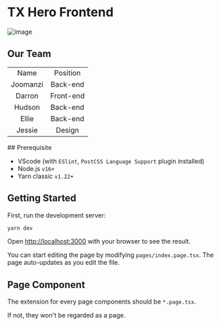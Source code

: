 # TX Hero Frontend
![image](https://github.com/b52-unofficial/TXhero-frontend/assets/77462765/8a431980-1390-43f3-a9a7-6322618bce62)

## Our Team
<table>
 <tr>
  <td align='center'>Name</td>
  <td align='center'>Position</td>
 </tr>
 
 <tr>
  <td align='center'>Joomanzi</td>
  <td align='center'>Back-end</td>
 </tr>   
 
 <tr>
  <td align='center'>Darron</td>
  <td align='center'>Front-end</td>
 </tr>

  <tr>
  <td align='center'>Hudson</td>
  <td align='center'>Back-end</td>
 </tr>
 
  <tr>
  <td align='center'>Ellie</td>
  <td align='center'>Back-end</td>
 </tr>

   <tr>
  <td align='center'>Jessie</td>
  <td align='center'>Design</td>
 </tr>
</table>
## Prerequisite

- VScode (with `ESlint`, `PostCSS Language Support` plugin installed)
- Node.js `v16+`
- Yarn classic `v1.22+`

## Getting Started

First, run the development server:

```bash
yarn dev
```

Open [http://localhost:3000](http://localhost:3000) with your browser to see the result.

You can start editing the page by modifying `pages/index.page.tsx`. The page auto-updates as you edit the file.

## Page Component

The extension for every page components should be `*.page.tsx`.

If not, they won't be regarded as a page.
